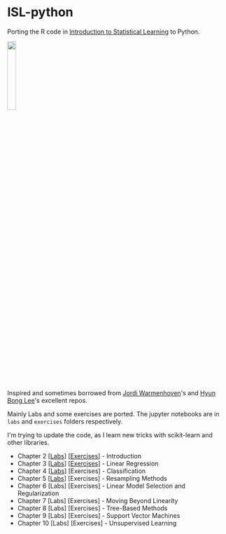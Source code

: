# ISL-python

Porting the R code in [Introduction to Statistical Learning](http://www-bcf.usc.edu/~gareth/ISL/) to Python. 

<IMG src='http://www-bcf.usc.edu/%7Egareth/ISL/ISL%20Cover%202.jpg' height=20% width=20%>

Inspired and sometimes borrowed from [Jordi Warmenhoven](https://github.com/JWarmenhoven/ISLR-python.git)'s and [Hyun Bong Lee](https://github.com/hyunblee/ISLR-with-Python)'s excellent repos.

Mainly Labs and some exercises are ported. The jupyter notebooks are in `labs` and `exercises` folders respectively.

I'm trying to update the code, as I learn new tricks with scikit-learn and other libraries.

- Chapter 2 [[Labs](https://nbviewer.jupyter.org/github/emredjan/ISL-python/blob/master/labs/lab_2.3_introduction.ipynb)] [[Exercises](https://nbviewer.jupyter.org/github/emredjan/ISL-python/blob/master/exercises/exercises_2.4_introduction.ipynb)] - Introduction
- Chapter 3 [[Labs](https://nbviewer.jupyter.org/github/emredjan/ISL-python/blob/master/labs/lab_3.6_linear_regression.ipynb)] [[Exercises](https://nbviewer.jupyter.org/github/emredjan/ISL-python/blob/master/exercises/exercises_3.7_linear_regression.ipynb)] - Linear Regression
- Chapter 4 [[Labs](https://nbviewer.jupyter.org/github/emredjan/ISL-python/blob/master/labs/lab_4.6_logistic_regression_lda_qda_knn.ipynb)] [Exercises] - Classification
- Chapter 5 [[Labs](https://nbviewer.jupyter.org/github/emredjan/ISL-python/blob/master/labs/lab_5.3_cross_validation_and_the_bootstrap.ipynb)] [Exercises] - Resampling Methods
- Chapter 6 [Labs] [Exercises] - Linear Model Selection and Regularization
- Chapter 7 [Labs] [Exercises] - Moving Beyond Linearity
- Chapter 8 [Labs] [Exercises] - Tree-Based Methods
- Chapter 9 [Labs] [Exercises] - Support Vector Machines
- Chapter 10 [Labs] [Exercises] - Unsupervised Learning
